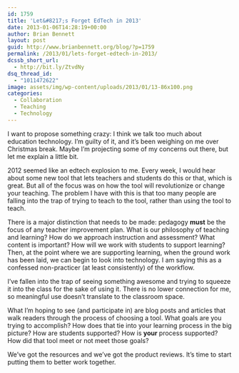 ```yaml
---
id: 1759
title: 'Let&#8217;s Forget EdTech in 2013'
date: 2013-01-06T14:28:19+00:00
author: Brian Bennett
layout: post
guid: http://www.brianbennett.org/blog/?p=1759
permalink: /2013/01/lets-forget-edtech-in-2013/
dcssb_short_url:
  - http://bit.ly/ZtvdNy
dsq_thread_id:
  - "1011472622"
image: assets/img/wp-content/uploads/2013/01/13-86x100.png
categories:
  - Collaboration
  - Teaching
  - Technology
---
```

I want to propose something crazy: I think we talk too much about education technology. I&#8217;m guilty of it, and it&#8217;s been weighing on me over Christmas break. Maybe I&#8217;m projecting some of my concerns out there, but let me explain a little bit.

2012 seemed like an edtech explosion to me. Every week, I would hear about some new tool that lets teachers and students do this or that, which is great. But all of the focus was on how the tool will revolutionize or change your teaching. The problem I have with this is that too many people are falling into the trap of trying to teach to the tool, rather than using the tool to teach.

There is a major distinction that needs to be made: pedagogy **must** be the focus of any teacher improvement plan. What is our philosophy of teaching and learning? How do we approach instruction and assessment? What content is important? How will we work with students to support learning? Then, at the point where we are supporting learning, when the ground work has been laid, we can begin to look into technology. I am saying this as a confessed non-practicer (at least consistently) of the workflow.

I&#8217;ve fallen into the trap of seeing something awesome and trying to squeeze it into the class for the sake of using it. There is no lower connection for me, so meaningful use doesn&#8217;t translate to the classroom space.

What I&#8217;m hoping to see (and participate in) are blog posts and articles that walk readers through the process of choosing a tool. What goals are you trying to accomplish? How does that tie into your learning process in the big picture? How are students supported? How is **your** process supported? How did that tool meet or not meet those goals?

We&#8217;ve got the resources and we&#8217;ve got the product reviews. It&#8217;s time to start putting them to better work together.
